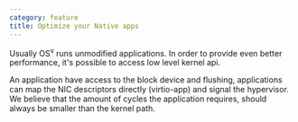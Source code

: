 ```yaml
---
category: feature
title: Optimize your Native apps
---
```


Usually OS<sup>v</sup> runs unmodified applications. In order to provide even better performance, it's possible to access low level kernel api.

An application have access to the block device and flushing, applications can map the NIC descriptors directly (virtio-app) and signal the hypervisor. We believe that the amount of cycles the application requires, should always be smaller than the kernel path.









